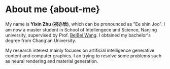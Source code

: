 <!-----
permalink: /
title: "About me"
author_profile: true
redirect_from: 
  - /about/
  - /about.html
--->
# About me {about-me}
My name is **Yixin Zhu (祝亦欣)**, which can be pronounced as "Ee shin Joo". I am now a master student in School of Intellengece and Science, Nanjing university, supervised by Prof. [BeiBei Wang](https://wangningbei.github.io/). I obtained my bachelor's degree from Chang'an University.

My research interest mainly focuses on artificial intelligence generative content and computer graphics. I an trying to resolve some problems such as neural rendering and material generation.

